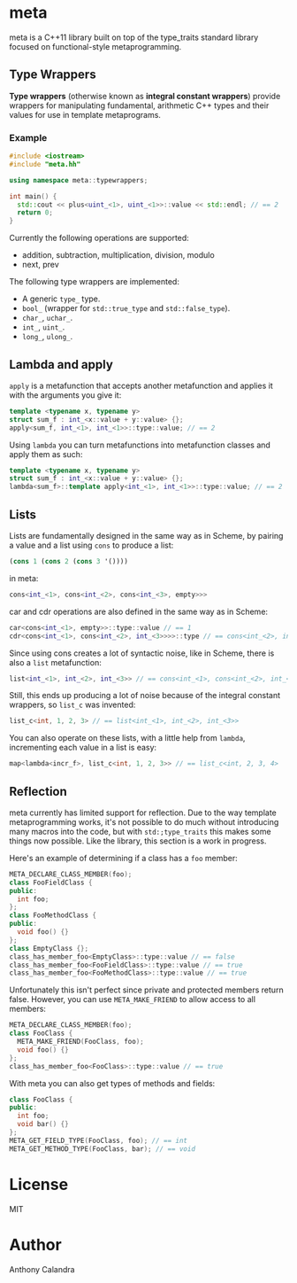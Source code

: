 # meta

meta is a C++11 library built on top of the type_traits standard library focused
on functional-style metaprogramming.

## Type Wrappers

__Type wrappers__ (otherwise known as __integral constant wrappers__) provide wrappers for
manipulating fundamental, arithmetic C++ types and their values for use in template
metaprograms.

### Example

```cpp
#include <iostream>
#include "meta.hh"

using namespace meta::typewrappers;

int main() {
  std::cout << plus<uint_<1>, uint_<1>>::value << std::endl; // == 2
  return 0;
}
```
Currently the following operations are supported:
* addition, subtraction, multiplication, division, modulo
* next, prev

The following type wrappers are implemented:
* A generic `type_` type.
* `bool_` (wrapper for `std::true_type` and `std::false_type`).
* `char_`, `uchar_`.
* `int_`, `uint_`.
* `long_`, `ulong_`.

## Lambda and apply

`apply` is a metafunction that accepts another metafunction and applies it with the arguments you give it:
```cpp
template <typename x, typename y>
struct sum_f : int_<x::value + y::value> {};
apply<sum_f, int_<1>, int_<1>>::type::value; // == 2
```
Using `lambda` you can turn metafunctions into metafunction classes and apply them as such:
```cpp
template <typename x, typename y>
struct sum_f : int_<x::value + y::value> {};
lambda<sum_f>::template apply<int_<1>, int_<1>>::type::value; // == 2
```

## Lists

Lists are fundamentally designed in the same way as in Scheme, by pairing a value and a list using `cons` to produce a list:
```scheme
(cons 1 (cons 2 (cons 3 '())))
```
in meta:
```cpp
cons<int_<1>, cons<int_<2>, cons<int_<3>, empty>>>
```
car and cdr operations are also defined in the same way as in Scheme:
```cpp
car<cons<int_<1>, empty>>::type::value // == 1
cdr<cons<int_<1>, cons<int_<2>, int_<3>>>>::type // == cons<int_<2>, int_<3>>
```
Since using cons creates a lot of syntactic noise, like in Scheme, there is also a `list` metafunction:
```cpp
list<int_<1>, int_<2>, int_<3>> // == cons<int_<1>, cons<int_<2>, int_<3>>>
```
Still, this ends up producing a lot of noise because of the integral constant wrappers, so `list_c` was invented:
```cpp
list_c<int, 1, 2, 3> // == list<int_<1>, int_<2>, int_<3>>
```
You can also operate on these lists, with a little help from `lambda`, incrementing each value in a list is easy:
```cpp
map<lambda<incr_f>, list_c<int, 1, 2, 3>> // == list_c<int, 2, 3, 4>
```

## Reflection

meta currently has limited support for reflection. Due to the way template metaprogramming works,
it's not possible to do much without introducing many macros into the code, but with `std:;type_traits` this makes some things now possible. Like the library, this section is a work in progress.

Here's an example of determining if a class has a `foo` member:
```cpp
META_DECLARE_CLASS_MEMBER(foo);
class FooFieldClass {
public:
  int foo;
};
class FooMethodClass {
public:
  void foo() {}
};
class EmptyClass {};
class_has_member_foo<EmptyClass>::type::value // == false
class_has_member_foo<FooFieldClass>::type::value // == true
class_has_member_foo<FooMethodClass>::type::value // == true
```
Unfortunately this isn't perfect since private and protected members return false. However, you can use `META_MAKE_FRIEND` to allow access to all members:
```cpp
META_DECLARE_CLASS_MEMBER(foo);
class FooClass {
  META_MAKE_FRIEND(FooClass, foo);
  void foo() {}
};
class_has_member_foo<FooClass>::type::value // == true
```

With meta you can also get types of methods and fields:
```cpp
class FooClass {
public:
  int foo;
  void bar() {}
};
META_GET_FIELD_TYPE(FooClass, foo); // == int
META_GET_METHOD_TYPE(FooClass, bar); // == void
```

# License

MIT

# Author

Anthony Calandra
